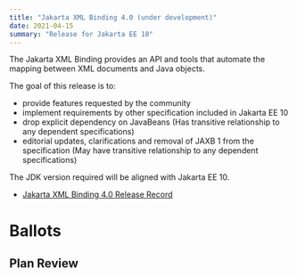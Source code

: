 ```yaml
---
title: "Jakarta XML Binding 4.0 (under development)"
date: 2021-04-15
summary: "Release for Jakarta EE 10"
---
```

The Jakarta XML Binding provides an API and tools that automate the mapping
between XML documents and Java objects.

The goal of this release is to:

* provide features requested by the community
* implement requirements by other specification included in Jakarta EE 10
* drop explicit dependency on JavaBeans (Has transitive relationship to any dependent specifications)
* editorial updates, clarifications and removal of JAXB 1 from the specification (May have transitive relationship to any dependent specifications)

The JDK version required will be aligned with Jakarta EE 10.

* [Jakarta XML Binding 4.0 Release Record](https://projects.eclipse.org/projects/ee4j.jaxb/releases/4.0)

# Ballots

## Plan Review
<!--
The Specification Committee Ballot concluded successfully on 2021-xx-xx with the following results.
| Representative                                 | Representative for: | Vote |
|------------------------------------------------|---------------------|------|
| Kenji Kazumura                                 | Fujitsu             |      |
| Dan Bandera, Kevin Sutter                      | IBM                 |      |
| Ed Bratt, Dmitry Kornilov                      | Oracle              |      |
| Andrew Pielage, Matt Gill                      | Payara              |      |
| Scott Stark, Mark Little                       | Red Hat             |      |
| David Blevins, Jean-Louis Monteiro             | Tomitribe           |      |
| Ivar Grimstad                                  | EE4J PMC            |      |
| Marcelo Ancelmo, Martijn Verburg               | Participant Members |      |
| Werner Keil                                    | Committer Members   |      |
| Scott (Congquan) Wang                          | Enterprise Members  |      |
|                                                | Total               |      |
The ballot was run in the [jakarta.ee-spec mailing list]()
-->